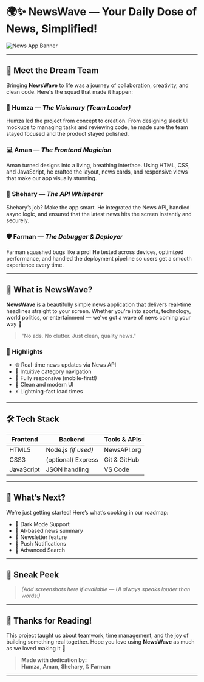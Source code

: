 # 🌍✨ NewsWave — Your Daily Dose of News, Simplified!

![News App Banner](https://via.placeholder.com/1200x400.png?text=NewsWave+App) <!-- You can replace this with your actual banner -->

---

## 🧠 Meet the Dream Team

Bringing **NewsWave** to life was a journey of collaboration, creativity, and clean code. Here's the squad that made it happen:

### 👑 Humza — *The Visionary (Team Leader)*
Humza led the project from concept to creation. From designing sleek UI mockups to managing tasks and reviewing code, he made sure the team stayed focused and the product stayed polished.

### 💻 Aman — *The Frontend Magician*
Aman turned designs into a living, breathing interface. Using HTML, CSS, and JavaScript, he crafted the layout, news cards, and responsive views that make our app visually stunning.

### 🧩 Shehary — *The API Whisperer*
Shehary’s job? Make the app smart. He integrated the News API, handled async logic, and ensured that the latest news hits the screen instantly and securely.

### 🛡️ Farman — *The Debugger & Deployer*
Farman squashed bugs like a pro! He tested across devices, optimized performance, and handled the deployment pipeline so users get a smooth experience every time.

---

## 📱 What is NewsWave?

**NewsWave** is a beautifully simple news application that delivers real-time headlines straight to your screen. Whether you're into sports, technology, world politics, or entertainment — we've got a wave of news coming your way 🌊

> "No ads. No clutter. Just clean, quality news."

### 🚀 Highlights

- 🌐 Real-time news updates via News API
- 🧭 Intuitive category navigation
- 📱 Fully responsive (mobile-first!)
- 🌈 Clean and modern UI
- ⚡ Lightning-fast load times

---

## 🛠️ Tech Stack

| Frontend     | Backend         | Tools & APIs     |
|--------------|------------------|------------------|
| HTML5        | Node.js *(if used)* | NewsAPI.org      |
| CSS3         | (optional) Express | Git & GitHub     |
| JavaScript   | JSON handling     | VS Code          |

---

## 🔮 What’s Next?

We're just getting started! Here’s what’s cooking in our roadmap:

- 🌙 Dark Mode Support  
- 🧠 AI-based news summary  
- 📩 Newsletter feature  
- 🔔 Push Notifications  
- 🔎 Advanced Search

---

## 📸 Sneak Peek

> *(Add screenshots here if available — UI always speaks louder than words!)*

---

## 🙌 Thanks for Reading!

This project taught us about teamwork, time management, and the joy of building something real together. Hope you love using **NewsWave** as much as we loved making it 💙

> **Made with dedication by:**  
**Humza**, **Aman**, **Shehary**, & **Farman**

---
